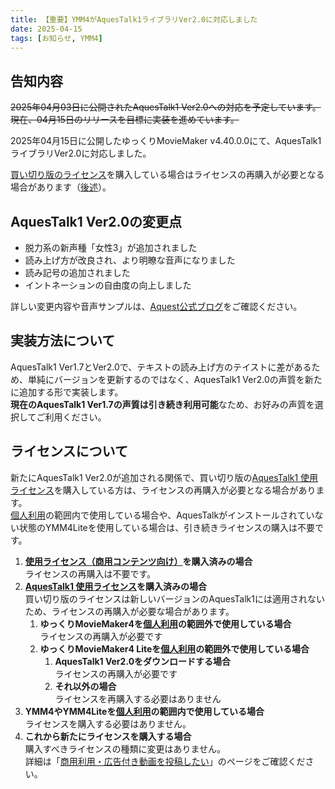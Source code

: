 ```yaml
---
title: 【重要】YMM4がAquesTalk1ライブラリVer2.0に対応しました
date: 2025-04-15
tags: [お知らせ, YMM4]
---
```

## 告知内容
~~2025年04月03日に公開されたAquesTalk1 Ver2.0への対応を予定しています。  
現在、04月15日のリリースを目標に実装を進めています。~~

2025年04月15日に公開したゆっくりMovieMaker v4.40.0.0にて、AquesTalk1ライブラリVer2.0に対応しました。

[買い切り版のライセンス](https://store.a-quest.com/items/7905423)を購入している場合はライセンスの再購入が必要となる場合があります（[後述](#ライセンスについて)）。

## AquesTalk1 Ver2.0の変更点
- 脱力系の新声種「女性3」が追加されました
- 読み上げ方が改良され、より明瞭な音声になりました
- 読み記号の追加されました
- イントネーションの自由度の向上しました

詳しい変更内容や音声サンプルは、[Aquest公式ブログ](http://blog-yama.a-quest.com/?eid=970205)をご確認ください。

## 実装方法について
AquesTalk1 Ver1.7とVer2.0で、テキストの読み上げ方のテイストに差があるため、単純にバージョンを更新するのではなく、AquesTalk1 Ver2.0の声質を新たに追加する形で実装します。  
**現在のAquesTalk1 Ver1.7の声質は引き続き利用可能**なため、お好みの声質を選択してご利用ください。

## ライセンスについて
新たにAquesTalk1 Ver2.0が追加される関係で、買い切り版の[AquesTalk1 使用ライセンス](https://store.a-quest.com/items/7905423)を購入している方は、ライセンスの再購入が必要となる場合があります。  
[個人利用](https://www.a-quest.com/licence_free.html)の範囲内で使用している場合や、AquesTalkがインストールされていない状態のYMM4Liteを使用している場合は、引き続きライセンスの購入は不要です。

1. **[使用ライセンス（商用コンテンツ向け）](https://store.a-quest.com/items/7413986)を購入済みの場合**  
   ライセンスの再購入は不要です。
1. **[AquesTalk1 使用ライセンス](https://store.a-quest.com/items/7905423)を購入済みの場合**  
   買い切り版のライセンスは新しいバージョンのAquesTalk1には適用されないため、ライセンスの再購入が必要な場合があります。  
   1. **ゆっくりMovieMaker4を[個人利用](https://www.a-quest.com/licence_free.html)の範囲外で使用している場合**  
   ライセンスの再購入が必要です
   1. **ゆっくりMovieMaker4 Liteを[個人利用](https://www.a-quest.com/licence_free.html)の範囲外で使用している場合**
      1. **AquesTalk1 Ver2.0をダウンロードする場合**  
      ライセンスの再購入が必要です
      1. **それ以外の場合**  
      ライセンスを再購入する必要はありません
1. **YMM4やYMM4Liteを[個人利用](https://www.a-quest.com/licence_free.html)の範囲内で使用している場合**  
   ライセンスを購入する必要はありません。
1. **これから新たにライセンスを購入する場合**  
   購入すべきライセンスの種類に変更はありません。  
   詳細は「[商用利用・広告付き動画を投稿したい](../ymm4/faq/etc/商用利用・広告付き動画を投稿したい.md)」のページをご確認ください。